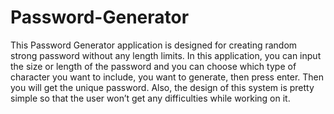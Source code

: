 # Password-Generator

This Password Generator application is designed for creating random strong password without any length limits. In this application, you can input the size or length of the password and you can choose which type of character you want to include, you want to generate, then press enter. Then you will get the unique password. Also, the design of this system is pretty simple so that the user won’t get any difficulties while working on it.

